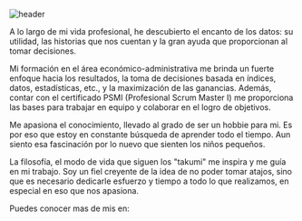 ![header](https://capsule-render.vercel.app/api?type=venom&color=gradient&height=300&section=header&text=Manuel%20Lagunas&fontSize=90)

A lo largo de mi vida profesional, he descubierto el encanto de los datos: su utilidad, las
historias que nos cuentan y la gran ayuda que proporcionan al tomar decisiones. 

Mi formación en el área económico-administrativa me brinda un fuerte enfoque hacia los
resultados, la toma de decisiones basada en índices, datos, estadísticas, etc., y la
maximización de las ganancias. Además, contar con el certificado PSMI
(Profesional Scrum Master I) me proporciona las bases para trabajar en equipo y colaborar
en el logro de objetivos. 

Me apasiona el conocimiento, llevado al grado de ser un hobbie para mi. Es por eso que estoy en constante búsqueda de aprender todo el tiempo. Aun siento esa fascinación por lo nuevo que sienten los niños pequeños.

La filosofía, el modo de vida que siguen los "takumi" me inspira y me guía en mi trabajo. Soy un fiel creyente de la idea de no poder tomar atajos, sino que es necesario dedicarle esfuerzo y tiempo a todo lo que realizamos, en especial en eso que nos apasiona.

Puedes conocer mas de mis en:
